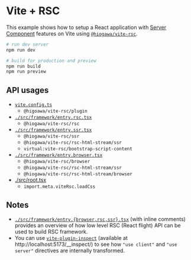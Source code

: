# Vite + RSC

This example shows how to setup a React application with [Server Component](https://react.dev/reference/rsc/server-components) features on Vite using [`@hiogawa/vite-rsc`](https://github.com/hi-ogawa/vite-plugins/tree/main/packages/rsc).

```sh
# run dev server
npm run dev

# build for production and preview
npm run build
npm run preview
```

## API usages

- [`vite.config.ts`](./vite.config.ts)
  - `@higoawa/vite-rsc/plugin`
- [`./src/framework/entry.rsc.tsx`](./src/framework/entry.rsc.tsx)
  - `@hiogawa/vite-rsc/rsc`
- [`./src/framework/entry.ssr.tsx`](./src/framework/entry.ssr.tsx)
  - `@hiogawa/vite-rsc/ssr`
  - `@hiogawa/vite-rsc/rsc-html-stream/ssr`
  - `virtual:vite-rsc/bootstrap-script-content`
- [`./src/framework/entry.browser.tsx`](./src/framework/entry.browser.tsx)
  - `@hiogawa/vite-rsc/browser`
  - `@hiogawa/vite-rsc/rsc-html-stream/ssr`
  - `@hiogawa/vite-rsc/rsc-html-stream/browser`
- [./src/root.tsx](./src/root.tsx)
  - `import.meta.viteRsc.loadCss`

## Notes

- [`./src/framework/entry.{browser,rsc,ssr}.tsx`](./src/framework) (with inline comments) provides an overview of how low level RSC (React flight) API can be used to build RSC framework.
- You can use [`vite-plugin-inspect`](https://github.com/antfu-collective/vite-plugin-inspect) (available at http://localhost:5173/__inspect/) to see how `"use client"` and `"use server"` directives are internally transformed.
